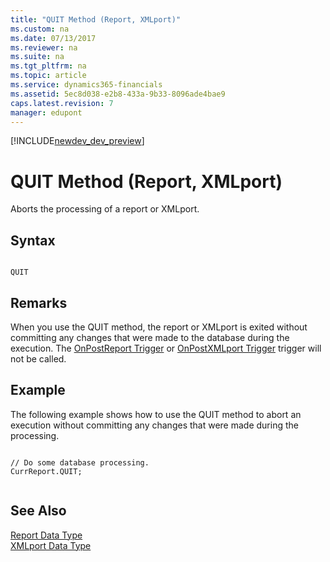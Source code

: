 ```yaml
---
title: "QUIT Method (Report, XMLport)"
ms.custom: na
ms.date: 07/13/2017
ms.reviewer: na
ms.suite: na
ms.tgt_pltfrm: na
ms.topic: article
ms.service: dynamics365-financials
ms.assetid: 5ec8d038-e2b8-433a-9b33-8096ade4bae9
caps.latest.revision: 7
manager: edupont
---
```


[!INCLUDE[newdev_dev_preview](../includes/newdev_dev_preview.md)]

# QUIT Method (Report, XMLport)
Aborts the processing of a report or XMLport.  
  
## Syntax  
  
```  
  
QUIT  
```  
  
## Remarks  
 When you use the QUIT method, the report or XMLport is exited without committing any changes that were made to the database during the execution. The [OnPostReport Trigger](../triggers/devenv-OnPostReport-Trigger.md) or [OnPostXMLport Trigger](../triggers/devenv-OnPostXMLport-Trigger.md) trigger will not be called.  
  
## Example  
 The following example shows how to use the QUIT method to abort an execution without committing any changes that were made during the processing.  
  
```  
  
// Do some database processing.  
CurrReport.QUIT;  
  
```  
  
## See Also  
 [Report Data Type](../datatypes/devenv-Report-Data-Type.md)   
 [XMLport Data Type](../datatypes/devenv-XMLport-Data-Type.md)